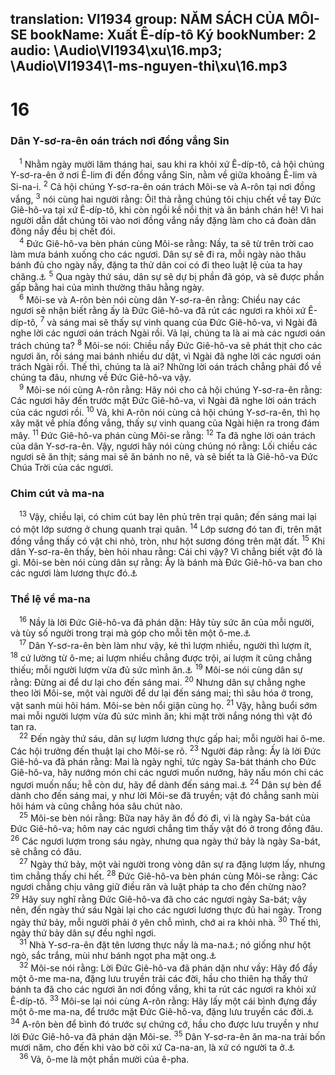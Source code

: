 translation: VI1934
group: NĂM SÁCH CỦA MÔI-SE
bookName: Xuất Ê-díp-tô Ký 
bookNumber: 2
audio: \Audio\VI1934\xu\16.mp3; \Audio\VI1934\1-ms-nguyen-thi\xu\16.mp3
-------

<div class="title"><h1>16</h1><h3>Dân Y-sơ-ra-ên oán trách nơi đồng vắng Sin</h3></div>
<span class="verse xu_16_1"> <sup>1</sup> Nhằm ngày mười lăm tháng hai, sau khi ra khỏi xứ Ê-díp-tô, cả hội chúng Y-sơ-ra-ên ở nơi Ê-lim đi đến đồng vắng Sin, nằm về giữa khoảng Ê-lim và Si-na-i. </span>
<span class="verse xu_16_2"><sup>2</sup> Cả hội chúng Y-sơ-ra-ên oán trách Môi-se và A-rôn tại nơi đồng vắng, </span>
<span class="verse xu_16_3"><sup>3</sup> nói cùng hai người rằng: Ôi! thà rằng chúng tôi chịu chết về tay Đức Giê-hô-va tại xứ Ê-díp-tô, khi còn ngồi kề nồi thịt và ăn bánh chán hê! Vì hai người dẫn dắt chúng tôi vào nơi đồng vắng nầy đặng làm cho cả đoàn dân đông nầy đều bị chết đói. <br/></span>
<span class="verse xu_16_4"> <sup>4</sup> Đức Giê-hô-va bèn phán cùng Môi-se rằng: Nầy, ta sẽ từ trên trời cao làm mưa bánh xuống cho các ngươi. Dân sự sẽ đi ra, mỗi ngày nào thâu bánh đủ cho ngày nấy, đặng ta thử dân coi có đi theo luật lệ của ta hay chăng.<a data-toggle="tooltip" data-placement="bottom" title="Gi 6:31">⚓</a></span>
<span class="verse xu_16_5"><sup>5</sup> Qua ngày thứ sáu, dân sự sẽ dự bị phần đã góp, và sẽ được phần gấp bằng hai của mình thường thâu hằng ngày. <br/></span>
<span class="verse xu_16_6"> <sup>6</sup> Môi-se và A-rôn bèn nói cùng dân Y-sơ-ra-ên rằng: Chiều nay các ngươi sẽ nhận biết rằng ấy là Đức Giê-hô-va đã rút các ngươi ra khỏi xứ Ê-díp-tô, </span>
<span class="verse xu_16_7"><sup>7</sup> và sáng mai sẽ thấy sự vinh quang của Đức Giê-hô-va, vì Ngài đã nghe lời các ngươi oán trách Ngài rồi. Vả lại, chúng ta là ai mà các ngươi oán trách chúng ta? </span>
<span class="verse xu_16_8"><sup>8</sup> Môi-se nói: Chiều nầy Đức Giê-hô-va sẽ phát thịt cho các ngươi ăn, rồi sáng mai bánh nhiều dư dật, vì Ngài đã nghe lời các ngươi oán trách Ngài rồi. Thế thì, chúng ta là ai? Những lời oán trách chẳng phải đổ về chúng ta đâu, nhưng về Đức Giê-hô-va vậy. <br/></span>
<span class="verse xu_16_9"> <sup>9</sup> Môi-se nói cùng A-rôn rằng: Hãy nói cho cả hội chúng Y-sơ-ra-ên rằng: Các ngươi hãy đến trước mặt Đức Giê-hô-va, vì Ngài đã nghe lời oán trách của các ngươi rồi. </span>
<span class="verse xu_16_10"><sup>10</sup> Vả, khi A-rôn nói cùng cả hội chúng Y-sơ-ra-ên, thì họ xây mặt về phía đồng vắng, thấy sự vinh quang của Ngài hiện ra trong đám mây. </span>
<span class="verse xu_16_11"><sup>11</sup> Đức Giê-hô-va phán cùng Môi-se rằng: </span>
<span class="verse xu_16_12"><sup>12</sup> Ta đã nghe lời oán trách của dân Y-sơ-ra-ên. Vậy, ngươi hãy nói cùng chúng nó rằng: Lối chiều các ngươi sẽ ăn thịt; sáng mai sẽ ăn bánh no nê, và sẽ biết ta là Giê-hô-va Đức Chúa Trời của các ngươi. <br/></span>
<div class="title"><h3>Chim cút và ma-na</h3></div>
<span class="verse xu_16_13"> <sup>13</sup> Vậy, chiều lại, có chim cút bay lên phủ trên trại quân; đến sáng mai lại có một lớp sương ở chung quanh trại quân. </span>
<span class="verse xu_16_14"><sup>14</sup> Lớp sương đó tan đi, trên mặt đồng vắng thấy có vật chi nhỏ, tròn, như hột sương đóng trên mặt đất. </span>
<span class="verse xu_16_15"><sup>15</sup> Khi dân Y-sơ-ra-ên thấy, bèn hỏi nhau rằng: Cái chi vậy? Vì chẳng biết vật đó là gì. Môi-se bèn nói cùng dân sự rằng: Ấy là bánh mà Đức Giê-hô-va ban cho các ngươi làm lương thực đó.<a data-toggle="tooltip" data-placement="bottom" title="1Co 10:3">⚓</a><br/></span>
<div class="title"><h3>Thể lệ về ma-na</h3></div>
<span class="verse xu_16_16"> <sup>16</sup> Nầy là lời Đức Giê-hô-va đã phán dặn: Hãy tùy sức ăn của mỗi người, và tùy số người trong trại mà góp cho mỗi tên một ô-me.<a data-toggle="tooltip" data-placement="bottom" title="Một ô-me chừng hai lít">⚓</a><br/></span>
<span class="verse xu_16_17"> <sup>17</sup> Dân Y-sơ-ra-ên bèn làm như vậy, kẻ thì lượm nhiều, người thì lượm ít, </span>
<span class="verse xu_16_18"><sup>18</sup> cứ lường từ ô-me; ai lượm nhiều chẳng được trội, ai lượm ít cũng chẳng thiếu; mỗi người lượm vừa đủ sức mình ăn.<a data-toggle="tooltip" data-placement="bottom" title="2Co 8:15">⚓</a></span>
<span class="verse xu_16_19"><sup>19</sup> Môi-se nói cùng dân sự rằng: Đừng ai để dư lại cho đến sáng mai. </span>
<span class="verse xu_16_20"><sup>20</sup> Nhưng dân sự chẳng nghe theo lời Môi-se, một vài người để dư lại đến sáng mai; thì sâu hóa ở trong, vật sanh mùi hôi hám. Môi-se bèn nổi giận cùng họ. </span>
<span class="verse xu_16_21"><sup>21</sup> Vậy, hằng buổi sớm mai mỗi người lượm vừa đủ sức mình ăn; khi mặt trời nắng nóng thì vật đó tan ra. <br/></span>
<span class="verse xu_16_22"> <sup>22</sup> Đến ngày thứ sáu, dân sự lượm lương thực gấp hai; mỗi người hai ô-me. Các hội trưởng đến thuật lại cho Môi-se rõ. </span>
<span class="verse xu_16_23"><sup>23</sup> Người đáp rằng: Ấy là lời Đức Giê-hô-va đã phán rằng: Mai là ngày nghỉ, tức ngày Sa-bát thánh cho Đức Giê-hô-va, hãy nướng món chi các ngươi muốn nướng, hãy nấu món chi các ngươi muốn nấu; hễ còn dư, hãy để dành đến sáng mai.<a data-toggle="tooltip" data-placement="bottom" title="Xu 20:8-11">⚓</a></span>
<span class="verse xu_16_24"><sup>24</sup> Dân sự bèn để dành cho đến sáng mai, y như lời Môi-se đã truyền; vật đó chẳng sanh mùi hôi hám và cũng chẳng hóa sâu chút nào. <br/></span>
<span class="verse xu_16_25"> <sup>25</sup> Môi-se bèn nói rằng: Bữa nay hãy ăn đồ đó đi, vì là ngày Sa-bát của Đức Giê-hô-va; hôm nay các ngươi chẳng tìm thấy vật đó ở trong đồng đâu. </span>
<span class="verse xu_16_26"><sup>26</sup> Các ngươi lượm trong sáu ngày, nhưng qua ngày thứ bảy là ngày Sa-bát, sẽ chẳng có đâu. <br/></span>
<span class="verse xu_16_27"> <sup>27</sup> Ngày thứ bảy, một vài người trong vòng dân sự ra đặng lượm lấy, nhưng tìm chẳng thấy chi hết. </span>
<span class="verse xu_16_28"><sup>28</sup> Đức Giê-hô-va bèn phán cùng Môi-se rằng: Các ngươi chẳng chịu vâng giữ điều răn và luật pháp ta cho đến chừng nào? </span>
<span class="verse xu_16_29"><sup>29</sup> Hãy suy nghĩ rằng Đức Giê-hô-va đã cho các ngươi ngày Sa-bát; vậy nên, đến ngày thứ sáu Ngài lại cho các ngươi lương thực đủ hai ngày. Trong ngày thứ bảy, mỗi người phải ở yên chỗ mình, chớ ai ra khỏi nhà. </span>
<span class="verse xu_16_30"><sup>30</sup> Thế thì, ngày thứ bảy dân sự đều nghỉ ngơi. <br/></span>
<span class="verse xu_16_31"> <sup>31</sup> Nhà Y-sơ-ra-ên đặt tên lương thực nầy là ma-na<a data-toggle="tooltip" data-placement="bottom" title="Ma-na theo nghĩa tiếng Hê-bơ-rơ, là: Vật chi vậy?">⚓</a>; nó giống như hột ngò, sắc trắng, mùi như bánh ngọt pha mật ong.<a data-toggle="tooltip" data-placement="bottom" title="Dan 11:7-8">⚓</a><br/></span>
<span class="verse xu_16_32"> <sup>32</sup> Môi-se nói rằng: Lời Đức Giê-hô-va đã phán dặn như vầy: Hãy đổ đầy một ô-me ma-na, đặng lưu truyền trải các đời, hầu cho thiên hạ thấy thứ bánh ta đã cho các ngươi ăn nơi đồng vắng, khi ta rút các ngươi ra khỏi xứ Ê-díp-tô. </span>
<span class="verse xu_16_33"><sup>33</sup> Môi-se lại nói cùng A-rôn rằng: Hãy lấy một cái bình đựng đầy một ô-me ma-na, để trước mặt Đức Giê-hô-va, đặng lưu truyền các đời.<a data-toggle="tooltip" data-placement="bottom" title="He 9:4">⚓</a></span>
<span class="verse xu_16_34"><sup>34</sup> A-rôn bèn để bình đó trước sự chứng cớ, hầu cho được lưu truyền y như lời Đức Giê-hô-va đã phán dặn Môi-se. </span>
<span class="verse xu_16_35"><sup>35</sup> Dân Y-sơ-ra-ên ăn ma-na trải bốn mươi năm, cho đến khi vào bờ cõi xứ Ca-na-an, là xứ có người ta ở.<a data-toggle="tooltip" data-placement="bottom" title="Gios 5:12">⚓</a><br/></span>
<span class="verse xu_16_36"> <sup>36</sup> Vả, ô-me là một phần mười của ê-pha. <br/></span>
